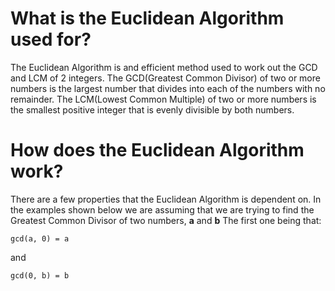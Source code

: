 # What is the Euclidean Algorithm used for?

The Euclidean Algorithm is and efficient method used to work out the GCD and LCM of 2 integers. The GCD(Greatest Common Divisor) of two or more numbers is the largest number that divides into each of the numbers with no remainder. The LCM(Lowest Common Multiple) of two or more numbers is the smallest positive integer that is evenly divisible by both numbers.

# How does the Euclidean Algorithm work? 
There are a few properties that the Euclidean Algorithm is dependent on. In the examples shown below we are assuming that we are trying to find the Greatest Common Divisor of two numbers, **a** and **b**  The first one being that:
```
gcd(a, 0) = a
```
and
```
gcd(0, b) = b
```
